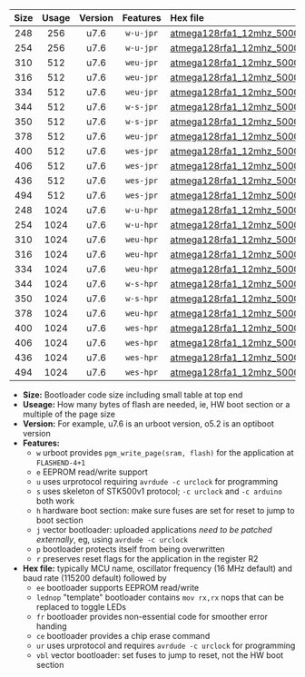 |Size|Usage|Version|Features|Hex file|
|:-:|:-:|:-:|:-:|:--|
|248|256|u7.6|`w-u-jpr`|[atmega128rfa1_12mhz_500000bps_ur_vbl.hex](https://raw.githubusercontent.com/stefanrueger/urboot/main//atmega128rfa1_12mhz_500000bps_ur_vbl.hex)|
|254|256|u7.6|`w-u-jpr`|[atmega128rfa1_12mhz_500000bps_lednop_ur_vbl.hex](https://raw.githubusercontent.com/stefanrueger/urboot/main//atmega128rfa1_12mhz_500000bps_lednop_ur_vbl.hex)|
|310|512|u7.6|`weu-jpr`|[atmega128rfa1_12mhz_500000bps_ee_ur_vbl.hex](https://raw.githubusercontent.com/stefanrueger/urboot/main//atmega128rfa1_12mhz_500000bps_ee_ur_vbl.hex)|
|316|512|u7.6|`weu-jpr`|[atmega128rfa1_12mhz_500000bps_ee_lednop_ur_vbl.hex](https://raw.githubusercontent.com/stefanrueger/urboot/main//atmega128rfa1_12mhz_500000bps_ee_lednop_ur_vbl.hex)|
|334|512|u7.6|`weu-jpr`|[atmega128rfa1_12mhz_500000bps_ee_lednop_fr_ur_vbl.hex](https://raw.githubusercontent.com/stefanrueger/urboot/main//atmega128rfa1_12mhz_500000bps_ee_lednop_fr_ur_vbl.hex)|
|344|512|u7.6|`w-s-jpr`|[atmega128rfa1_12mhz_500000bps_vbl.hex](https://raw.githubusercontent.com/stefanrueger/urboot/main//atmega128rfa1_12mhz_500000bps_vbl.hex)|
|350|512|u7.6|`w-s-jpr`|[atmega128rfa1_12mhz_500000bps_lednop_vbl.hex](https://raw.githubusercontent.com/stefanrueger/urboot/main//atmega128rfa1_12mhz_500000bps_lednop_vbl.hex)|
|378|512|u7.6|`weu-jpr`|[atmega128rfa1_12mhz_500000bps_ee_lednop_fr_ce_ur_vbl.hex](https://raw.githubusercontent.com/stefanrueger/urboot/main//atmega128rfa1_12mhz_500000bps_ee_lednop_fr_ce_ur_vbl.hex)|
|400|512|u7.6|`wes-jpr`|[atmega128rfa1_12mhz_500000bps_ee_vbl.hex](https://raw.githubusercontent.com/stefanrueger/urboot/main//atmega128rfa1_12mhz_500000bps_ee_vbl.hex)|
|406|512|u7.6|`wes-jpr`|[atmega128rfa1_12mhz_500000bps_ee_lednop_vbl.hex](https://raw.githubusercontent.com/stefanrueger/urboot/main//atmega128rfa1_12mhz_500000bps_ee_lednop_vbl.hex)|
|436|512|u7.6|`wes-jpr`|[atmega128rfa1_12mhz_500000bps_ee_lednop_fr_vbl.hex](https://raw.githubusercontent.com/stefanrueger/urboot/main//atmega128rfa1_12mhz_500000bps_ee_lednop_fr_vbl.hex)|
|494|512|u7.6|`wes-jpr`|[atmega128rfa1_12mhz_500000bps_ee_lednop_fr_ce_vbl.hex](https://raw.githubusercontent.com/stefanrueger/urboot/main//atmega128rfa1_12mhz_500000bps_ee_lednop_fr_ce_vbl.hex)|
|248|1024|u7.6|`w-u-hpr`|[atmega128rfa1_12mhz_500000bps_ur.hex](https://raw.githubusercontent.com/stefanrueger/urboot/main//atmega128rfa1_12mhz_500000bps_ur.hex)|
|254|1024|u7.6|`w-u-hpr`|[atmega128rfa1_12mhz_500000bps_lednop_ur.hex](https://raw.githubusercontent.com/stefanrueger/urboot/main//atmega128rfa1_12mhz_500000bps_lednop_ur.hex)|
|310|1024|u7.6|`weu-hpr`|[atmega128rfa1_12mhz_500000bps_ee_ur.hex](https://raw.githubusercontent.com/stefanrueger/urboot/main//atmega128rfa1_12mhz_500000bps_ee_ur.hex)|
|316|1024|u7.6|`weu-hpr`|[atmega128rfa1_12mhz_500000bps_ee_lednop_ur.hex](https://raw.githubusercontent.com/stefanrueger/urboot/main//atmega128rfa1_12mhz_500000bps_ee_lednop_ur.hex)|
|334|1024|u7.6|`weu-hpr`|[atmega128rfa1_12mhz_500000bps_ee_lednop_fr_ur.hex](https://raw.githubusercontent.com/stefanrueger/urboot/main//atmega128rfa1_12mhz_500000bps_ee_lednop_fr_ur.hex)|
|344|1024|u7.6|`w-s-hpr`|[atmega128rfa1_12mhz_500000bps.hex](https://raw.githubusercontent.com/stefanrueger/urboot/main//atmega128rfa1_12mhz_500000bps.hex)|
|350|1024|u7.6|`w-s-hpr`|[atmega128rfa1_12mhz_500000bps_lednop.hex](https://raw.githubusercontent.com/stefanrueger/urboot/main//atmega128rfa1_12mhz_500000bps_lednop.hex)|
|378|1024|u7.6|`weu-hpr`|[atmega128rfa1_12mhz_500000bps_ee_lednop_fr_ce_ur.hex](https://raw.githubusercontent.com/stefanrueger/urboot/main//atmega128rfa1_12mhz_500000bps_ee_lednop_fr_ce_ur.hex)|
|400|1024|u7.6|`wes-hpr`|[atmega128rfa1_12mhz_500000bps_ee.hex](https://raw.githubusercontent.com/stefanrueger/urboot/main//atmega128rfa1_12mhz_500000bps_ee.hex)|
|406|1024|u7.6|`wes-hpr`|[atmega128rfa1_12mhz_500000bps_ee_lednop.hex](https://raw.githubusercontent.com/stefanrueger/urboot/main//atmega128rfa1_12mhz_500000bps_ee_lednop.hex)|
|436|1024|u7.6|`wes-hpr`|[atmega128rfa1_12mhz_500000bps_ee_lednop_fr.hex](https://raw.githubusercontent.com/stefanrueger/urboot/main//atmega128rfa1_12mhz_500000bps_ee_lednop_fr.hex)|
|494|1024|u7.6|`wes-hpr`|[atmega128rfa1_12mhz_500000bps_ee_lednop_fr_ce.hex](https://raw.githubusercontent.com/stefanrueger/urboot/main//atmega128rfa1_12mhz_500000bps_ee_lednop_fr_ce.hex)|

- **Size:** Bootloader code size including small table at top end
- **Useage:** How many bytes of flash are needed, ie, HW boot section or a multiple of the page size
- **Version:** For example, u7.6 is an urboot version, o5.2 is an optiboot version
- **Features:**
  + `w` urboot provides `pgm_write_page(sram, flash)` for the application at `FLASHEND-4+1`
  + `e` EEPROM read/write support
  + `u` uses urprotocol requiring `avrdude -c urclock` for programming
  + `s` uses skeleton of STK500v1 protocol; `-c urclock` and `-c arduino` both work
  + `h` hardware boot section: make sure fuses are set for reset to jump to boot section
  + `j` vector bootloader: uploaded applications *need to be patched externally*, eg, using `avrdude -c urclock`
  + `p` bootloader protects itself from being overwritten
  + `r` preserves reset flags for the application in the register R2
- **Hex file:** typically MCU name, oscillator frequency (16 MHz default) and baud rate (115200 default) followed by
  + `ee` bootloader supports EEPROM read/write
  + `lednop` "template" bootloader contains `mov rx,rx` nops that can be replaced to toggle LEDs
  + `fr` bootloader provides non-essential code for smoother error handing
  + `ce` bootloader provides a chip erase command
  + `ur` uses urprotocol and requires `avrdude -c urclock` for programming
  + `vbl` vector bootloader: set fuses to jump to reset, not the HW boot section
